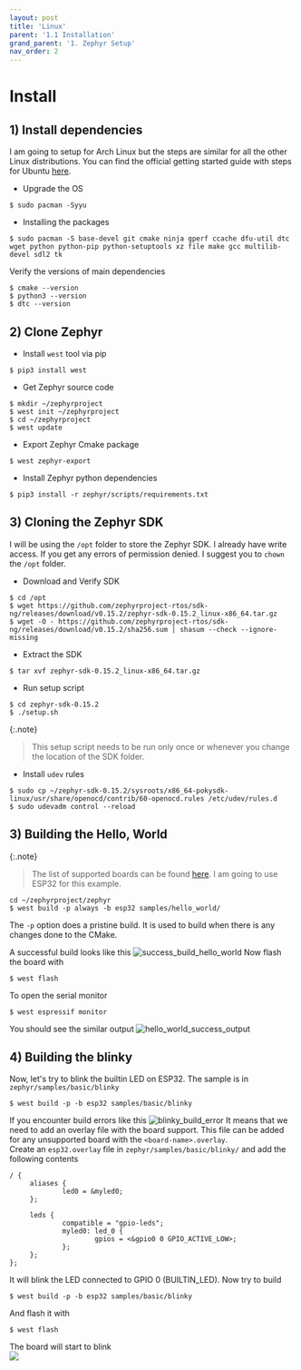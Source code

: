 ```yaml
---
layout: post
title: 'Linux'
parent: '1.1 Installation'
grand_parent: '1. Zephyr Setup'
nav_order: 2
---
```


# Install

## 1) Install dependencies
I am going to setup for Arch Linux but the steps are similar for all the other Linux distributions. You can find the official getting started guide with steps for Ubuntu [here](https://docs.zephyrproject.org/latest/develop/getting_started/index.html).
- Upgrade the OS
```
$ sudo pacman -Syyu
```
- Installing the packages
```
$ sudo pacman -S base-devel git cmake ninja gperf ccache dfu-util dtc wget python python-pip python-setuptools xz file make gcc multilib-devel sdl2 tk 
```
Verify the versions of main dependencies
```
$ cmake --version
$ python3 --version
$ dtc --version
```

## 2) Clone Zephyr
- Install `west` tool via pip
```
$ pip3 install west
```
- Get Zephyr source code
```
$ mkdir ~/zephyrproject
$ west init ~/zephyrproject
$ cd ~/zephyrproject
$ west update 
```
- Export Zephyr Cmake package
```
$ west zephyr-export
```
- Install Zephyr python dependencies
```
$ pip3 install -r zephyr/scripts/requirements.txt
```

## 3) Cloning the Zephyr SDK
I will be using the `/opt` folder to store the Zephyr SDK. I already have write access. If you get any errors of permission denied. I suggest you to `chown` the `/opt` folder.

- Download and Verify SDK
```
$ cd /opt
$ wget https://github.com/zephyrproject-rtos/sdk-ng/releases/download/v0.15.2/zephyr-sdk-0.15.2_linux-x86_64.tar.gz
$ wget -O - https://github.com/zephyrproject-rtos/sdk-ng/releases/download/v0.15.2/sha256.sum | shasum --check --ignore-missing
```

- Extract the SDK
```
$ tar xvf zephyr-sdk-0.15.2_linux-x86_64.tar.gz
```
- Run setup script
```
$ cd zephyr-sdk-0.15.2
$ ./setup.sh
```
{:.note}
> This setup script needs to be run only once or whenever you change the location of the SDK folder.

- Install `udev` rules
```
$ sudo cp ~/zephyr-sdk-0.15.2/sysroots/x86_64-pokysdk-linux/usr/share/openocd/contrib/60-openocd.rules /etc/udev/rules.d
$ sudo udevadm control --reload
```

## 3) Building the Hello, World
{:.note}
> The list of supported boards can be found [here](https://docs.zephyrproject.org/latest/boards/index.html#boards). I am going to use ESP32 for this example.
```
cd ~/zephyrproject/zephyr
$ west build -p always -b esp32 samples/hello_world/
```
The `-p` option does a pristine build. It is used to build when there is any changes done to the CMake.

A successful build looks like this
![success_build_hello_world](../../images/1-zephyr-setup/hello_world_build_success.png)
Now flash the board with
```
$ west flash
```
To open the serial monitor
```
$ west espressif monitor
```
You should see the similar output
![hello_world_success_output](../../images/1-zephyr-setup/hello_world_output.png)

## 4) Building the blinky
Now, let's try to blink the builtin LED on ESP32. The sample is in `zephyr/samples/basic/blinky`
```
$ west build -p -b esp32 samples/basic/blinky
```
If you encounter build errors like this
![blinky_build_error](../../images/1-zephyr-setup/blinky_build_errors.png)
It means that we need to add an overlay file with the board support. This file can be added for any unsupported board with the `<board-name>.overlay`. <br/>
Create an `esp32.overlay` file in `zephyr/samples/basic/blinky/` and add the following contents
```dtc
/ {
     aliases {
             led0 = &myled0;
     };

     leds {
             compatible = "gpio-leds";
             myled0: led_0 {
                     gpios = <&gpio0 0 GPIO_ACTIVE_LOW>;
             };
     };
};
```
It will blink the LED connected to GPIO 0 (BUILTIN_LED). Now try to build
```
$ west build -p -b esp32 samples/basic/blinky
```
And flash it with 
```
$ west flash
```

The board will start to blink </br>
![](https://www.electronicshub.org/wp-content/uploads/2021/02/ESP32-LED-Blink-GIF.gif)